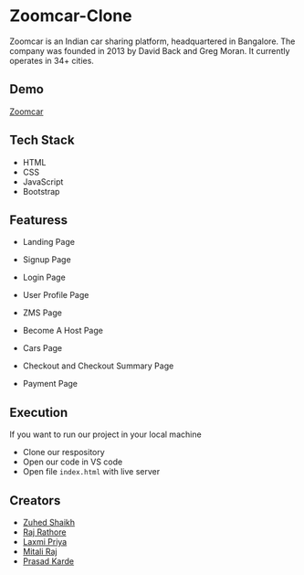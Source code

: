# Zoomcar-Clone
Zoomcar is an Indian car sharing platform, headquartered in Bangalore. The company was founded in 2013 by David Back and Greg Moran. It currently operates in 34+ cities.


## Demo

[Zoomcar](https://magical-kashata-a20ef2.netlify.app/)


## Tech Stack

- HTML
- CSS
- JavaScript
- Bootstrap


## Featuress

- Landing Page

- Signup Page

- Login Page

- User Profile Page

- ZMS Page

- Become A Host Page

- Cars Page

- Checkout and Checkout Summary Page

- Payment Page


## Execution

If you want to run our project in your local machine

- Clone our respository
- Open our code in VS code
- Open file `index.html` with live server

## Creators

- [Zuhed Shaikh]()
- [Raj Rathore]()
- [Laxmi Priya]()
- [Mitali Raj]()
- [Prasad Karde](https://github.com/PrasadK05/)






